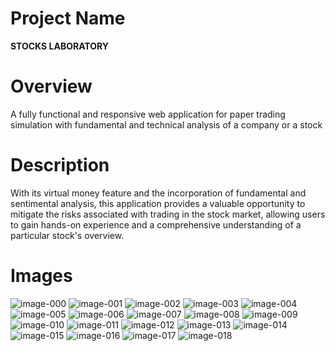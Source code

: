 # Project Name
**STOCKS LABORATORY**

# Overview
A fully functional and responsive web application for paper trading simulation with fundamental and technical analysis of a company or a stock

# Description
With its virtual money feature and the incorporation of fundamental and sentimental analysis, this application provides a valuable opportunity to mitigate the risks associated with trading in the stock market, allowing users to gain hands-on experience and a comprehensive understanding of a particular stock's overview.

# Images
![image-000](https://github.com/Mak-3/Stocks-Laboratory/assets/75625675/2f5effe5-38ea-4276-8c93-4100e2de5245)
![image-001](https://github.com/Mak-3/Stocks-Laboratory/assets/75625675/ebb48f41-eec7-4c3c-95fa-45bb669e90d0)
![image-002](https://github.com/Mak-3/Stocks-Laboratory/assets/75625675/63d8ff9f-97ef-4396-83e1-e2cca64f4d0b)
![image-003](https://github.com/Mak-3/Stocks-Laboratory/assets/75625675/e4063b2e-05df-4214-ad42-3ce6db3367e8)
![image-004](https://github.com/Mak-3/Stocks-Laboratory/assets/75625675/e5cb80e8-c645-4386-a321-d08be506a5f0)
![image-005](https://github.com/Mak-3/Stocks-Laboratory/assets/75625675/144292d5-694c-4386-8788-e1383883909b)
![image-006](https://github.com/Mak-3/Stocks-Laboratory/assets/75625675/d82dc80b-c82b-4628-9b22-9fd0e1b9e0a1)
![image-007](https://github.com/Mak-3/Stocks-Laboratory/assets/75625675/cfc24705-26fd-47cf-86f5-6df22aad966c)
![image-008](https://github.com/Mak-3/Stocks-Laboratory/assets/75625675/73c79f53-6c33-4521-a682-6a4eafcfee5e)
![image-009](https://github.com/Mak-3/Stocks-Laboratory/assets/75625675/6cea24e7-ee68-48de-93a1-e58d6a6c3fd6)
![image-010](https://github.com/Mak-3/Stocks-Laboratory/assets/75625675/6cc3e9da-cc6c-481d-984c-f0222096a936)
![image-011](https://github.com/Mak-3/Stocks-Laboratory/assets/75625675/fa13b8cf-52b1-4086-adbb-938bb91e87a6)
![image-012](https://github.com/Mak-3/Stocks-Laboratory/assets/75625675/ab0914a9-11dd-4e66-8e74-756233c18af4)
![image-013](https://github.com/Mak-3/Stocks-Laboratory/assets/75625675/8a726711-8834-4de4-bc34-b24700663927)
![image-014](https://github.com/Mak-3/Stocks-Laboratory/assets/75625675/5cb14d15-667d-4964-ae58-f13713d95569)
![image-015](https://github.com/Mak-3/Stocks-Laboratory/assets/75625675/109c985c-8235-4660-8635-4708622d83a0)
![image-016](https://github.com/Mak-3/Stocks-Laboratory/assets/75625675/66ab7d71-e828-4607-a7d9-37d09bbadd23)
![image-017](https://github.com/Mak-3/Stocks-Laboratory/assets/75625675/946c5a4d-938e-4936-9a7c-11739de888a0)
![image-018](https://github.com/Mak-3/Stocks-Laboratory/assets/75625675/be609196-c061-4868-9bd4-30b2a4e6968c)
